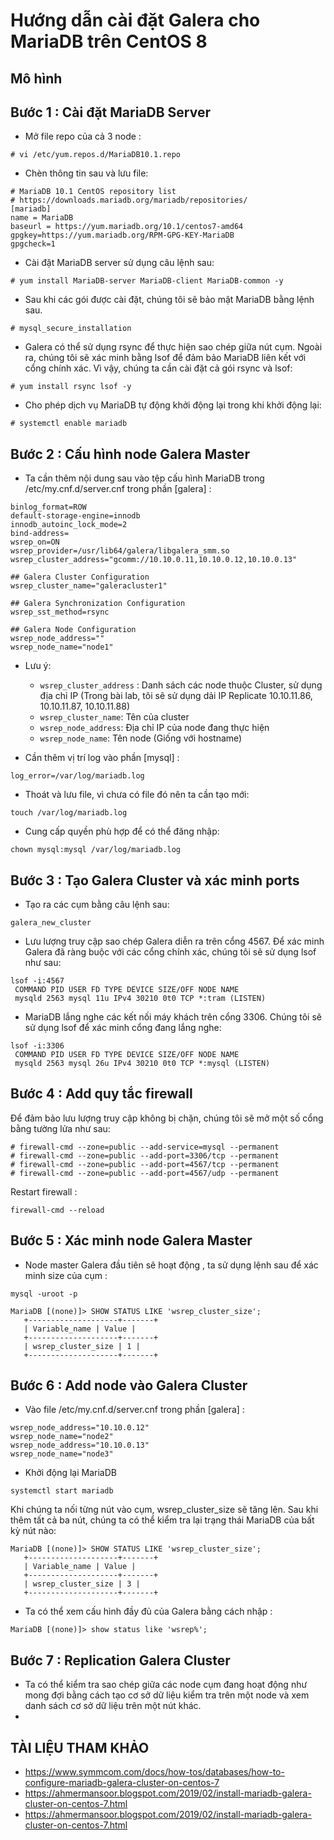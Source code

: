 # Hướng dẫn cài đặt Galera cho MariaDB trên CentOS 8
## Mô hình


## Bước 1 : Cài đặt MariaDB Server
- Mở file repo của cả 3 node :
```
# vi /etc/yum.repos.d/MariaDB10.1.repo
```
- Chèn thông tin sau và lưu file:
```
# MariaDB 10.1 CentOS repository list
# https://downloads.mariadb.org/mariadb/repositories/
[mariadb]
name = MariaDB
baseurl = https://yum.mariadb.org/10.1/centos7-amd64
gpgkey=https://yum.mariadb.org/RPM-GPG-KEY-MariaDB
gpgcheck=1
```
- Cài đặt MariaDB server sử dụng câu lệnh sau:
```
# yum install MariaDB-server MariaDB-client MariaDB-common -y
```
- Sau khi các gói được cài đặt, chúng tôi sẽ bảo mật MariaDB bằng lệnh sau.
```
# mysql_secure_installation
```
- Galera có thể sử dụng rsync để thực hiện sao chép giữa nút cụm. Ngoài ra, chúng tôi sẽ xác minh bằng lsof để đảm bảo MariaDB liên kết với cổng chính xác. Vì vậy, chúng ta cần cài đặt cả gói rsync và lsof:
```
# yum install rsync lsof -y
```
- Cho phép dịch vụ MariaDB tự động khởi động lại trong khi khởi động lại:
```
# systemctl enable mariadb
```

## Bước 2 : Cấu hình node Galera Master

- Ta cần thêm nội dung sau vào tệp cấu hình MariaDB trong /etc/my.cnf.d/server.cnf trong phần [galera] :

```
binlog_format=ROW
default-storage-engine=innodb
innodb_autoinc_lock_mode=2
bind-address=
wsrep_on=ON
wsrep_provider=/usr/lib64/galera/libgalera_smm.so
wsrep_cluster_address="gcomm://10.10.0.11,10.10.0.12,10.10.0.13"

## Galera Cluster Configuration
wsrep_cluster_name="galeracluster1"

## Galera Synchronization Configuration
wsrep_sst_method=rsync

## Galera Node Configuration
wsrep_node_address=""
wsrep_node_name="node1"
```

- Lưu ý:

    - `wsrep_cluster_address` : Danh sách các node thuộc Cluster, sử dụng địa chỉ IP (Trong bài lab, tôi sẽ sử dụng dải IP Replicate 10.10.11.86, 10.10.11.87, 10.10.11.88)
    - `wsrep_cluster_name`: Tên của cluster
    - `wsrep_node_address`: Địa chỉ IP của node đang thực hiện
    - `wsrep_node_name`: Tên node (Giống với hostname)

- Cần thêm vị trí log vào phần [mysql] :
```
log_error=/var/log/mariadb.log
```
- Thoát và lưu file, vì chưa có file đó nên ta cần tạo mới:
```
touch /var/log/mariadb.log
```
- Cung cấp quyền phù hợp để có thể đăng nhập:
```
chown mysql:mysql /var/log/mariadb.log
```

## Bước 3 : Tạo Galera Cluster và xác minh ports
- Tạo ra các cụm bằng câu lệnh sau:
```
galera_new_cluster
```
- Lưu lượng truy cập sao chép Galera diễn ra trên cổng 4567. Để xác minh Galera đã ràng buộc với các cổng chính xác, chúng tôi sẽ sử dụng lsof như sau:
```
lsof -i:4567
 COMMAND PID USER FD TYPE DEVICE SIZE/OFF NODE NAME
 mysqld 2563 mysql 11u IPv4 30210 0t0 TCP *:tram (LISTEN)
```
- MariaDB lắng nghe các kết nối máy khách trên cổng 3306. Chúng tôi sẽ sử dụng lsof để xác minh cổng đang lắng nghe: 

```
lsof -i:3306
 COMMAND PID USER FD TYPE DEVICE SIZE/OFF NODE NAME
 mysqld 2563 mysql 26u IPv4 30210 0t0 TCP *:mysql (LISTEN)
```

## Bước 4 : Add quy tắc firewall 

Để đảm bảo lưu lượng truy cập không bị chặn, chúng tôi sẽ mở một số cổng bằng tường lửa như sau:

```
# firewall-cmd --zone=public --add-service=mysql --permanent
# firewall-cmd --zone=public --add-port=3306/tcp --permanent
# firewall-cmd --zone=public --add-port=4567/tcp --permanent
# firewall-cmd --zone=public --add-port=4567/udp --permanent
```

Restart firewall :

```
firewall-cmd --reload
```

## Bước 5 : Xác minh node Galera Master

- Node master Galera đầu tiên sẽ hoạt động , ta sử dụng lệnh sau để xác minh size của cụm :
```
mysql -uroot -p

MariaDB [(none)]> SHOW STATUS LIKE 'wsrep_cluster_size';
   +--------------------+-------+
   | Variable_name | Value | 
   +--------------------+-------+
   | wsrep_cluster_size | 1 |
   +--------------------+-------+
```

## Bước 6 : Add node vào Galera Cluster 

- Vào file /etc/my.cnf.d/server.cnf trong phần [galera] :
```
wsrep_node_address="10.10.0.12"
wsrep_node_name="node2"
wsrep_node_address="10.10.0.13"
wsrep_node_name="node3"
```
- Khởi động lại MariaDB 

```
systemctl start mariadb
```
Khi chúng ta nối từng nút vào cụm, wsrep_cluster_size sẽ tăng lên. Sau khi thêm tất cả ba nút, chúng ta có thể kiểm tra lại trạng thái MariaDB của bất kỳ nút nào:
```
MariaDB [(none)]> SHOW STATUS LIKE 'wsrep_cluster_size';
   +--------------------+-------+
   | Variable_name | Value |
   +--------------------+-------+
   | wsrep_cluster_size | 3 |
   +--------------------+-------+
```

- Ta có thể xem cấu hình đầy đủ của Galera bằng cách nhập :
```
MariaDB [(none)]> show status like 'wsrep%';
```

## Bước 7 : Replication Galera Cluster 

- Ta có thể kiểm tra sao chép giữa các node cụm đang hoạt động như mong đợi bằng cách tạo cơ sở dữ liệu kiểm tra trên một node và xem danh sách cơ sở dữ liệu trên một nút khác.
- 

## TÀI LIỆU THAM KHẢO 

- https://www.symmcom.com/docs/how-tos/databases/how-to-configure-mariadb-galera-cluster-on-centos-7
- https://ahmermansoor.blogspot.com/2019/02/install-mariadb-galera-cluster-on-centos-7.html
- https://ahmermansoor.blogspot.com/2019/02/install-mariadb-galera-cluster-on-centos-7.html
